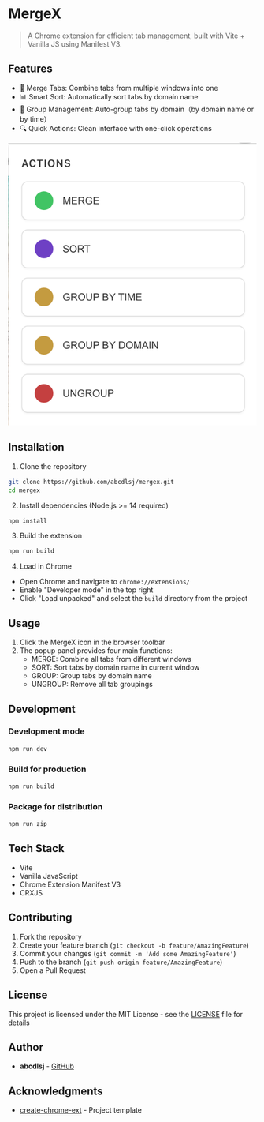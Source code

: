 # MergeX

> A Chrome extension for efficient tab management, built with Vite + Vanilla JS using Manifest V3.

## Features

- 🔄 Merge Tabs: Combine tabs from multiple windows into one
- 📊 Smart Sort: Automatically sort tabs by domain name
- 👥 Group Management: Auto-group tabs by domain（by domain name or by time）
- 🔍 Quick Actions: Clean interface with one-click operations

![example](./image.png)

## Installation

1. Clone the repository
```bash
git clone https://github.com/abcdlsj/mergex.git
cd mergex
```

2. Install dependencies (Node.js >= 14 required)
```bash
npm install
```

3. Build the extension
```bash
npm run build
```

4. Load in Chrome
- Open Chrome and navigate to `chrome://extensions/`
- Enable "Developer mode" in the top right
- Click "Load unpacked" and select the `build` directory from the project

## Usage

1. Click the MergeX icon in the browser toolbar
2. The popup panel provides four main functions:
   - MERGE: Combine all tabs from different windows
   - SORT: Sort tabs by domain name in current window
   - GROUP: Group tabs by domain name
   - UNGROUP: Remove all tab groupings

## Development

### Development mode

```bash
npm run dev
```

### Build for production

```bash
npm run build
```

### Package for distribution

```bash
npm run zip
```

## Tech Stack

- Vite
- Vanilla JavaScript
- Chrome Extension Manifest V3
- CRXJS

## Contributing

1. Fork the repository
2. Create your feature branch (`git checkout -b feature/AmazingFeature`)
3. Commit your changes (`git commit -m 'Add some AmazingFeature'`)
4. Push to the branch (`git push origin feature/AmazingFeature`)
5. Open a Pull Request

## License

This project is licensed under the MIT License - see the [LICENSE](LICENSE) file for details

## Author

- **abcdlsj** - [GitHub](https://github.com/abcdlsj)

## Acknowledgments

- [create-chrome-ext](https://github.com/guocaoyi/create-chrome-ext) - Project template
